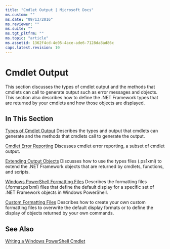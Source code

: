 ```yaml
---
title: "Cmdlet Output | Microsoft Docs"
ms.custom: ""
ms.date: "09/13/2016"
ms.reviewer: ""
ms.suite: ""
ms.tgt_pltfrm: ""
ms.topic: "article"
ms.assetid: 1362f4cd-4e05-4ace-ade6-7128da8ad86c
caps.latest.revision: 10
---
```

# Cmdlet Output
This section discusses the types of cmdlet output and the methods that cmdlets can call to generate output such as error messages and objects. This section also describes how to define the .NET Framework types that are returned by your cmdlets and how those objects are displayed.

## In This Section
 [Types of Cmdlet Output](./types-of-cmdlet-output.md)
 Describes the types and output that cmdlets can generate and the methods that cmdlets call to generate the output.

 [Cmdlet Error Reporting](./cmdlet-error-reporting.md)
 Discusses cmdlet error reporting, a subset of cmdlet output.

 [Extending Output Objects](./extending-output-objects.md)
 Discusses how to use the types files (.ps1xml) to extend the .NET Framework objects that are returned by cmdlets, functions, and scripts.

 [Windows PowerShell Formatting Files](../format/windows-powershell-formatting-files.md)
 Describes the formatting files (.format.ps1xml) files that define the default display for a specific set of .NET Framework objects in Windows PowerShell.

 [Custom Formatting Files](./custom-formatting-files.md)
 Describes how to create your own custom formatting files to overwrite the default display formats or to define the display of objects returned by your own commands.

## See Also
 [Writing a Windows PowerShell Cmdlet](./writing-a-windows-powershell-cmdlet.md)

